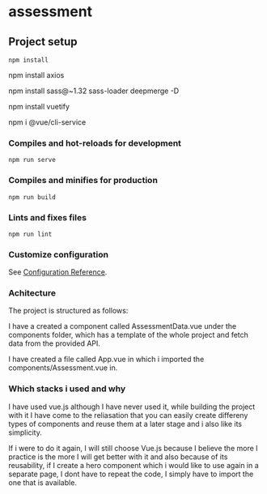 # assessment

## Project setup
```
npm install
```
npm install axios

npm install sass@~1.32 sass-loader deepmerge -D

npm install vuetify

npm i @vue/cli-service

### Compiles and hot-reloads for development
```
npm run serve
```

### Compiles and minifies for production
```
npm run build
```

### Lints and fixes files
```
npm run lint
```

### Customize configuration
See [Configuration Reference](https://cli.vuejs.org/config/).

### Achitecture

The project is structured as follows:

I have a created a component called AssessmentData.vue  under the components folder, which has a template of the whole project and fetch data from the provided API.

I have created a file called App.vue in which i imported the components/Assessment.vue in.

### Which stacks i used and why

I have used vue.js although I have never used it, while building the project with it I have come to the reliasation that you can easily create differeny types of components and reuse them at a later stage and i also like its simplicity.

If i were to do it again, I will still choose Vue.js because I believe the more I practice is the more I will get better with it and also because of its reusability, if I create a hero component which i would like to use again in a separate page, I dont have to repeat the code, I simply have to import the one that is available.
